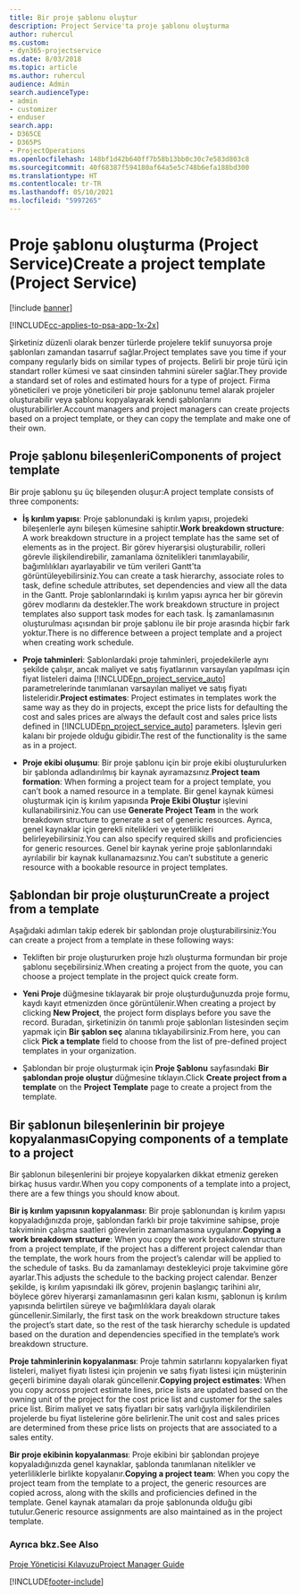 ```yaml
---
title: Bir proje şablonu oluştur
description: Project Service'ta proje şablonu oluşturma
author: ruhercul
ms.custom:
- dyn365-projectservice
ms.date: 8/03/2018
ms.topic: article
ms.author: ruhercul
audience: Admin
search.audienceType:
- admin
- customizer
- enduser
search.app:
- D365CE
- D365PS
- ProjectOperations
ms.openlocfilehash: 148bf1d42b640ff7b58b13bb0c30c7e583d803c8
ms.sourcegitcommit: 40f68387f594180af64a5e5c748b6efa188bd300
ms.translationtype: HT
ms.contentlocale: tr-TR
ms.lasthandoff: 05/10/2021
ms.locfileid: "5997265"
---
```

# <a name="create-a-project-template-project-service"></a><span data-ttu-id="964a3-103">Proje şablonu oluşturma (Project Service)</span><span class="sxs-lookup"><span data-stu-id="964a3-103">Create a project template (Project Service)</span></span>

[!include [banner](../includes/psa-now-project-operations.md)]

[!INCLUDE[cc-applies-to-psa-app-1x-2x](../includes/cc-applies-to-psa-app-1x-2x.md)]

<span data-ttu-id="964a3-104">Şirketiniz düzenli olarak benzer türlerde projelere teklif sunuyorsa proje şablonları zamandan tasarruf sağlar.</span><span class="sxs-lookup"><span data-stu-id="964a3-104">Project templates save you time if your company regularly bids on similar types of projects.</span></span> <span data-ttu-id="964a3-105">Belirli bir proje türü için standart roller kümesi ve saat cinsinden tahmini süreler sağlar.</span><span class="sxs-lookup"><span data-stu-id="964a3-105">They provide a standard set of roles and estimated hours for a type of project.</span></span> <span data-ttu-id="964a3-106">Firma yöneticileri ve proje yöneticileri bir proje şablonunu temel alarak projeler oluşturabilir veya şablonu kopyalayarak kendi şablonlarını oluşturabilirler.</span><span class="sxs-lookup"><span data-stu-id="964a3-106">Account managers and project managers can create projects based on a project template, or they can copy the template and make one of their own.</span></span>  
  
## <a name="components-of-project-template"></a><span data-ttu-id="964a3-107">Proje şablonu bileşenleri</span><span class="sxs-lookup"><span data-stu-id="964a3-107">Components of project template</span></span>
 <span data-ttu-id="964a3-108">Bir proje şablonu şu üç bileşenden oluşur:</span><span class="sxs-lookup"><span data-stu-id="964a3-108">A project template consists of three components:</span></span>  
  
- <span data-ttu-id="964a3-109">**İş kırılım yapısı**: Proje şablonundaki iş kırılım yapısı, projedeki bileşenlerle aynı bileşen kümesine sahiptir.</span><span class="sxs-lookup"><span data-stu-id="964a3-109">**Work breakdown structure**: A work breakdown structure in a project template has the same set of elements as in the project.</span></span> <span data-ttu-id="964a3-110">Bir görev hiyerarşisi oluşturabilir, rolleri görevle ilişkilendirebilir, zamanlama öznitelikleri tanımlayabilir, bağımlılıkları ayarlayabilir ve tüm verileri Gantt'ta görüntüleyebilirsiniz.</span><span class="sxs-lookup"><span data-stu-id="964a3-110">You can create a task hierarchy, associate roles to task, define schedule attributes, set dependencies and view all the data in the Gantt.</span></span> <span data-ttu-id="964a3-111">Proje şablonlarındaki iş kırılım yapısı ayrıca her bir görevin görev modlarını da destekler.</span><span class="sxs-lookup"><span data-stu-id="964a3-111">The work breakdown structure in project templates also support task modes for each task.</span></span> <span data-ttu-id="964a3-112">İş zamanlamasının oluşturulması açısından bir proje şablonu ile bir proje arasında hiçbir fark yoktur.</span><span class="sxs-lookup"><span data-stu-id="964a3-112">There is no difference between a project template and a project when creating work schedule.</span></span>  
  
- <span data-ttu-id="964a3-113">**Proje tahminleri**: Şablonlardaki proje tahminleri, projedekilerle aynı şekilde çalışır, ancak maliyet ve satış fiyatlarının varsayılan yapılması için fiyat listeleri daima [!INCLUDE[pn_project_service_auto](../includes/pn-project-service-auto.md)] parametrelerinde tanımlanan varsayılan maliyet ve satış fiyatı listeleridir.</span><span class="sxs-lookup"><span data-stu-id="964a3-113">**Project estimates**: Project estimates in templates work the same way as they do in projects, except the price lists for defaulting the cost and sales prices are always the default cost and sales price lists defined in [!INCLUDE[pn_project_service_auto](../includes/pn-project-service-auto.md)] parameters.</span></span> <span data-ttu-id="964a3-114">İşlevin geri kalanı bir projede olduğu gibidir.</span><span class="sxs-lookup"><span data-stu-id="964a3-114">The rest of the functionality is the same as in a project.</span></span>  
  
- <span data-ttu-id="964a3-115">**Proje ekibi oluşumu**: Bir proje şablonu için bir proje ekibi oluşturulurken bir şablonda adlandırılmış bir kaynak ayıramazsınız.</span><span class="sxs-lookup"><span data-stu-id="964a3-115">**Project team formation**: When forming a project team for a project template, you can’t book a named resource in a template.</span></span> <span data-ttu-id="964a3-116">Bir genel kaynak kümesi oluşturmak için iş kırılım yapısında **Proje Ekibi Oluştur** işlevini kullanabilirsiniz.</span><span class="sxs-lookup"><span data-stu-id="964a3-116">You can use **Generate Project Team** in the work breakdown structure to generate a set of generic resources.</span></span> <span data-ttu-id="964a3-117">Ayrıca, genel kaynaklar için gerekli nitelikleri ve yeterlilikleri belirleyebilirsiniz.</span><span class="sxs-lookup"><span data-stu-id="964a3-117">You can also specify required skills and proficiencies for generic resources.</span></span> <span data-ttu-id="964a3-118">Genel bir kaynak yerine proje şablonlarındaki ayrılabilir bir kaynak kullanamazsınız.</span><span class="sxs-lookup"><span data-stu-id="964a3-118">You can’t substitute a generic resource with a bookable resource in project templates.</span></span>  
  
## <a name="create-a-project-from-a-template"></a><span data-ttu-id="964a3-119">Şablondan bir proje oluşturun</span><span class="sxs-lookup"><span data-stu-id="964a3-119">Create a project from a template</span></span>  
 <span data-ttu-id="964a3-120">Aşağıdaki adımları takip ederek bir şablondan proje oluşturabilirsiniz:</span><span class="sxs-lookup"><span data-stu-id="964a3-120">You can create a project from a template in these following ways:</span></span>  
  
-   <span data-ttu-id="964a3-121">Tekliften bir proje oluştururken proje hızlı oluşturma formundan bir proje şablonu seçebilirsiniz.</span><span class="sxs-lookup"><span data-stu-id="964a3-121">When creating a project from the quote, you can choose a project template in the project quick create form.</span></span>  
  
-   <span data-ttu-id="964a3-122">**Yeni Proje** düğmesine tıklayarak bir proje oluşturduğunuzda proje formu, kaydı kayıt etmenizden önce görüntülenir.</span><span class="sxs-lookup"><span data-stu-id="964a3-122">When creating a project by clicking **New Project**, the project form displays before you save the record.</span></span> <span data-ttu-id="964a3-123">Buradan, şirketinizin ön tanımlı proje şablonları listesinden seçim yapmak için **Bir şablon seç** alanına tıklayabilirsiniz.</span><span class="sxs-lookup"><span data-stu-id="964a3-123">From here, you can click **Pick a template** field to choose from the list of pre-defined project templates in your organization.</span></span>  
  
-   <span data-ttu-id="964a3-124">Şablondan bir proje oluşturmak için **Proje Şablonu** sayfasındaki **Bir şablondan proje oluştur** düğmesine tıklayın.</span><span class="sxs-lookup"><span data-stu-id="964a3-124">Click **Create project from a template** on the **Project Template** page to create a project from the template.</span></span>  
  
## <a name="copying-components-of-a-template-to-a-project"></a><span data-ttu-id="964a3-125">Bir şablonun bileşenlerinin bir projeye kopyalanması</span><span class="sxs-lookup"><span data-stu-id="964a3-125">Copying components of a template to a project</span></span>  
 <span data-ttu-id="964a3-126">Bir şablonun bileşenlerini bir projeye kopyalarken dikkat etmeniz gereken birkaç husus vardır.</span><span class="sxs-lookup"><span data-stu-id="964a3-126">When you copy components of a template into a project, there are a few things you should know about.</span></span>  
  
 <span data-ttu-id="964a3-127">**Bir iş kırılım yapısının kopyalanması**: Bir proje şablonundan iş kırılım yapısı kopyaladığınızda proje, şablondan farklı bir proje takvimine sahipse, proje takviminin çalışma saatleri görevlerin zamanlamasına uygulanır.</span><span class="sxs-lookup"><span data-stu-id="964a3-127">**Copying a work breakdown structure**: When you copy the work breakdown structure from a project template, if the project has a different project calendar than the template, the work hours from the project’s calendar will be applied to the schedule of tasks.</span></span> <span data-ttu-id="964a3-128">Bu da zamanlamayı destekleyici proje takvimine göre ayarlar.</span><span class="sxs-lookup"><span data-stu-id="964a3-128">This adjusts the schedule to the backing project calendar.</span></span> <span data-ttu-id="964a3-129">Benzer şekilde, iş kırılım yapısındaki ilk görev, projenin başlangıç tarihini alır, böylece görev hiyerarşi zamanlamasının geri kalan kısmı, şablonun iş kırılım yapısında belirtilen süreye ve bağımlılıklara dayalı olarak güncellenir.</span><span class="sxs-lookup"><span data-stu-id="964a3-129">Similarly, the first task on the work breakdown structure takes the project’s start date, so the rest of the task hierarchy schedule is updated based on the duration and dependencies specified in the template’s work breakdown structure.</span></span>  
  
 <span data-ttu-id="964a3-130">**Proje tahminlerinin kopyalanması**: Proje tahmin satırlarını kopyalarken fiyat listeleri, maliyet fiyatı listesi için projenin ve satış fiyatı listesi için müşterinin geçerli birimine dayalı olarak güncellenir.</span><span class="sxs-lookup"><span data-stu-id="964a3-130">**Copying project estimates**: When you copy across project estimate lines, price lists are updated based on the owning unit of the project for the cost price list and customer for the sales price list.</span></span> <span data-ttu-id="964a3-131">Birim maliyet ve satış fiyatları bir satış varlığıyla ilişkilendirilen projelerde bu fiyat listelerine göre belirlenir.</span><span class="sxs-lookup"><span data-stu-id="964a3-131">The unit cost and sales prices are determined from these price lists on projects that are associated to a sales entity.</span></span>  
  
 <span data-ttu-id="964a3-132">**Bir proje ekibinin kopyalanması**: Proje ekibini bir şablondan projeye kopyaladığınızda genel kaynaklar, şablonda tanımlanan nitelikler ve yeterliliklerle birlikte kopyalanır.</span><span class="sxs-lookup"><span data-stu-id="964a3-132">**Copying a project team**: When you copy the project team from the template to a project, the generic resources are copied across, along with the skills and proficiencies defined in the template.</span></span> <span data-ttu-id="964a3-133">Genel kaynak atamaları da proje şablonunda olduğu gibi tutulur.</span><span class="sxs-lookup"><span data-stu-id="964a3-133">Generic resource assignments are also maintained as in the project template.</span></span>  
  
### <a name="see-also"></a><span data-ttu-id="964a3-134">Ayrıca bkz.</span><span class="sxs-lookup"><span data-stu-id="964a3-134">See Also</span></span>  
 [<span data-ttu-id="964a3-135">Proje Yöneticisi Kılavuzu</span><span class="sxs-lookup"><span data-stu-id="964a3-135">Project Manager Guide</span></span>](../psa/project-manager-guide.md)


[!INCLUDE[footer-include](../includes/footer-banner.md)]